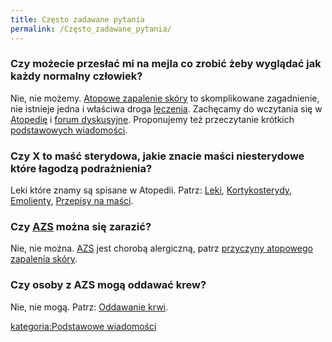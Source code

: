 ```yaml
---
title: Często zadawane pytania
permalink: /Często_zadawane_pytania/
---
```


### Czy możecie przesłać mi na mejla co zrobić żeby wyglądać jak każdy normalny człowiek?

Nie, nie możemy. [Atopowe zapalenie skóry](/Atopowe_zapalenie_skóry "wikilink") to skomplikowane zagadnienie, nie istnieje jedna i właściwa droga [leczenia](/leczenie "wikilink"). Zachęcamy do wczytania się w [Atopedię](/Strona_główna "wikilink") i [forum dyskusyjne](/forum_dyskusyjne "wikilink"). Proponujemy też przeczytanie krótkich [podstawowych wiadomości](/podstawowe_wiadomości "wikilink").

### Czy X to maść sterydowa, jakie znacie maści niesterydowe które łagodzą podrażnienia?

Leki które znamy są spisane w Atopedii. Patrz: [Leki](/Leki "wikilink"), [Kortykosterydy](/Kortykosterydy "wikilink"), [Emolienty](/Emolienty "wikilink"), [Przepisy na maści](/Przepisy_na_maści "wikilink").

### Czy [AZS](/AZS "wikilink") można się zarazić?

Nie, nie można. [AZS](/AZS "wikilink") jest chorobą alergiczną, patrz [przyczyny atopowego zapalenia skóry](/przyczyny_atopowego_zapalenia_skóry "wikilink").

### Czy osoby z AZS mogą oddawać krew?

Nie, nie mogą. Patrz: [Oddawanie krwi](/Oddawanie_krwi "wikilink").

[kategoria:Podstawowe wiadomości](/kategoria:Podstawowe_wiadomości "wikilink")